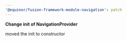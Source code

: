 ```yaml
---
'@equinor/fusion-framework-module-navigation': patch
---
```


__Change init of NavigationProvider__

moved the init to constructor